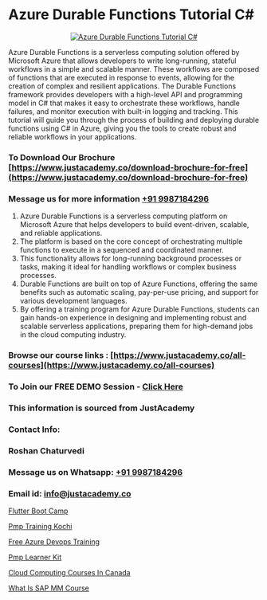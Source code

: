# Azure Durable Functions Tutorial C#

<p align="center">
  <a href="https://justacademy.co/course-detail/microsoft-azure-training">
    <img src="https://justacademy.co/storage2/course_image/1708336833_course_image.png" alt="Azure Durable Functions Tutorial C#">
  </a>
</p>


Azure Durable Functions is a serverless computing solution offered by Microsoft Azure that allows developers to write long-running, stateful workflows in a simple and scalable manner. These workflows are composed of functions that are executed in response to events, allowing for the creation of complex and resilient applications. The Durable Functions framework provides developers with a high-level API and programming model in C# that makes it easy to orchestrate these workflows, handle failures, and monitor execution with built-in logging and tracking. This tutorial will guide you through the process of building and deploying durable functions using C# in Azure, giving you the tools to create robust and reliable workflows in your applications.
### To Download Our Brochure [https://www.justacademy.co/download-brochure-for-free](https://www.justacademy.co/download-brochure-for-free)
### Message us for more information [+91 9987184296](https://api.whatsapp.com/send?phone=919987184296)
1) Azure Durable Functions is a serverless computing platform on Microsoft Azure that helps developers to build event-driven, scalable, and reliable applications.
2) The platform is based on the core concept of orchestrating multiple functions to execute in a sequenced and coordinated manner.
3) This functionality allows for long-running background processes or tasks, making it ideal for handling workflows or complex business processes.
4) Durable Functions are built on top of Azure Functions, offering the same benefits such as automatic scaling, pay-per-use pricing, and support for various development languages.
5) By offering a training program for Azure Durable Functions, students can gain hands-on experience in designing and implementing robust and scalable serverless applications, preparing them for high-demand jobs in the cloud computing industry.

### Browse our course links : [https://www.justacademy.co/all-courses](https://www.justacademy.co/all-courses) 
### To Join our FREE DEMO Session - [Click Here](https://www.justacademy.co/register-for-course-demo)


### This information is sourced from JustAcademy
### Contact Info:
### Roshan Chaturvedi
### Message us on Whatsapp: [+91 9987184296](https://api.whatsapp.com/send?phone=919987184296)
### Email id: [info@justacademy.co](mailto:info@justacademy.co)
                
[Flutter Boot Camp](0)

[Pmp Training Kochi](https://www.linkedin.com/pulse/pmp-training-kochi-justacademy-houston-tyoaf?trackingId=f0h39V94uyh2oZU3Qqro6g%3D%3D&lipi=urn%3Ali%3Apage%3Ad_flagship3_company_admin%3BoeW%2FtgxJQVmhV5nxk7B2LA%3D%3D)

[Free Azure Devops Training](https://medium.com/@negishivu99/free-azure-devops-training-b0e088f33ad5)

[Pmp Learner Kit](https://medium.com/@prempja40/pmp-learner-kit-9f7ef6da392f)

[Cloud Computing Courses In Canada](https://justacademyin.github.io/justacademy/Cloud-Computing-Courses-In-Canada)

[What Is SAP MM Course](https://justacademyin.github.io/Articles/What-Is-SAP-MM-Course)

